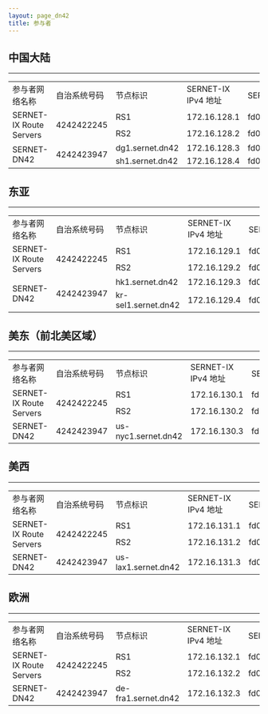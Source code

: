 ```yaml
---
layout: page_dn42
title: 参与者
---
```


## 中国大陆
---
<table>
    <tr>
        <td>参与者网络名称</td>
        <td>自治系统号码</td>
        <td>节点标识</td>
        <td>SERNET-IX IPv4 地址</td>
        <td>SERNET-IX IPv6 地址</td>
    </tr>
    <tr>
        <td rowspan = "2">SERNET-IX Route Servers</td>
        <td rowspan = "2">4242422245</td>
        <td>RS1</td>
        <td>172.16.128.1</td>
        <td>fd06:7bc4:e3fa:7940::1</td>
    </tr>
    <tr>
        <td>RS2</td>
        <td>172.16.128.2</td>
        <td>fd06:7bc4:e3fa:7940::2</td>
    </tr>
    <tr>
        <td rowspan = "2">SERNET-DN42</td>
        <td rowspan = "2">4242423947</td>
        <td>dg1.sernet.dn42</td>
        <td>172.16.128.3</td>
        <td>fd06:7bc4:e3fa:7940::3</td>
    </tr>
    <tr>
        <td>sh1.sernet.dn42</td>
        <td>172.16.128.4</td>
        <td>fd06:7bc4:e3fa:7940::4</td>
    </tr>
</table>

## 东亚
---
<table>
    <tr>
        <td>参与者网络名称</td>
        <td>自治系统号码</td>
        <td>节点标识</td>
        <td>SERNET-IX IPv4 地址</td>
        <td>SERNET-IX IPv6 地址</td>
    </tr>
    <tr>
    <tr>
        <td rowspan = "2">SERNET-IX Route Servers</td>
        <td rowspan = "2">4242422245</td>
        <td>RS1</td>
        <td>172.16.129.1</td>
        <td>fd06:7bc4:e3fa:7941::1</td>
    </tr>
    <tr>
        <td>RS2</td>
        <td>172.16.129.2</td>
        <td>fd06:7bc4:e3fa:7941::2</td>
    </tr>
        <td rowspan = "2">SERNET-DN42</td>
        <td rowspan = "2">4242423947</td>
        <td>hk1.sernet.dn42</td>
        <td>172.16.129.3</td>
        <td>fd06:7bc4:e3fa:7941::3</td>
    </tr>
    <tr>
        <td>kr-sel1.sernet.dn42</td>
        <td>172.16.129.4</td>
        <td>fd06:7bc4:e3fa:7941::4</td>
    </tr>
</table>

## 美东（前北美区域）
---
<table>
    <tr>
        <td>参与者网络名称</td>
        <td>自治系统号码</td>
        <td>节点标识</td>
        <td>SERNET-IX IPv4 地址</td>
        <td>SERNET-IX IPv6 地址</td>
    </tr>
    <tr>
        <td rowspan = "2">SERNET-IX Route Servers</td>
        <td rowspan = "2">4242422245</td>
        <td>RS1</td>
        <td>172.16.130.1</td>
        <td>fd06:7bc4:e3fa:7942::1</td>
    </tr>
    <tr>
        <td>RS2</td>
        <td>172.16.130.2</td>
        <td>fd06:7bc4:e3fa:7942::2</td>
    </tr>
    <tr>
        <td>SERNET-DN42</td>
        <td>4242423947</td>
        <td>us-nyc1.sernet.dn42</td>
        <td>172.16.130.3</td>
        <td>fd06:7bc4:e3fa:7942::3</td>
    </tr>
</table>

## 美西
---
<table>
    <tr>
        <td>参与者网络名称</td>
        <td>自治系统号码</td>
        <td>节点标识</td>
        <td>SERNET-IX IPv4 地址</td>
        <td>SERNET-IX IPv6 地址</td>
    </tr>
    <tr>
        <td rowspan = "2">SERNET-IX Route Servers</td>
        <td rowspan = "2">4242422245</td>
        <td>RS1</td>
        <td>172.16.131.1</td>
        <td>fd06:7bc4:e3fa:7943::1</td>
    </tr>
    <tr>
        <td>RS2</td>
        <td>172.16.131.2</td>
        <td>fd06:7bc4:e3fa:7943::2</td>
    </tr>
    <tr>
        <td>SERNET-DN42</td>
        <td>4242423947</td>
        <td>us-lax1.sernet.dn42</td>
        <td>172.16.131.3</td>
        <td>fd06:7bc4:e3fa:7943::3</td>
    </tr>
</table>

## 欧洲
---
<table>
    <tr>
        <td>参与者网络名称</td>
        <td>自治系统号码</td>
        <td>节点标识</td>
        <td>SERNET-IX IPv4 地址</td>
        <td>SERNET-IX IPv6 地址</td>
    </tr>
    <tr>
        <td rowspan = "2">SERNET-IX Route Servers</td>
        <td rowspan = "2">4242422245</td>
        <td>RS1</td>
        <td>172.16.132.1</td>
        <td>fd06:7bc4:e3fa:7944::1</td>
    </tr>
    <tr>
        <td>RS2</td>
        <td>172.16.132.2</td>
        <td>fd06:7bc4:e3fa:7944::2</td>
    </tr>
    <tr>
        <td>SERNET-DN42</td>
        <td>4242423947</td>
        <td>de-fra1.sernet.dn42</td>
        <td>172.16.132.3</td>
        <td>fd06:7bc4:e3fa:7944::3</td>
    </tr>
</table>